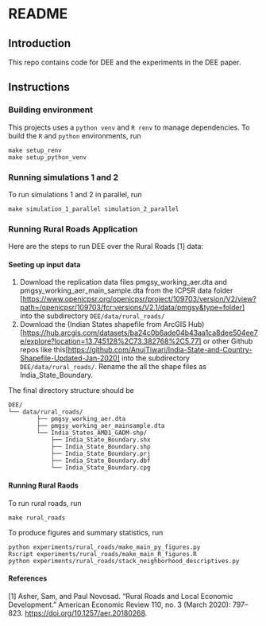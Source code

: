# README

## Introduction

This repo contains code for DEE and the experiments in the DEE paper.

## Instructions

### Building environment

This projects uses a `python venv` and `R renv` to manage dependencies. To build
the `R` and `python` environments, run

```
make setup_renv
make setup_python_venv
```

### Running simulations 1 and 2

To run simulations 1 and 2 in parallel, run

```
make simulation_1_parallel simulation_2_parallel
```
### Running Rural Roads Application

Here are the steps to run DEE over the Rural Roads [1] data:

#### Seeting up input data

1. Download the replication data files pmgsy_working_aer.dta and pmgsy_working_aer_main_sample.dta from the ICPSR data folder [https://www.openicpsr.org/openicpsr/project/109703/version/V2/view?path=/openicpsr/109703/fcr:versions/V2.1/data/pmgsy&type=folder] into the subdirectory
`DEE/data/rural_roads/`
2. Download the (Indian States shapefile from ArcGIS Hub)[https://hub.arcgis.com/datasets/ba24c0b6ade04b43aa1ca8dee504ee7e/explore?location=13.745128%2C73.382768%2C5.77] or other Github repos like this[https://github.com/AnujTiwari/India-State-and-Country-Shapefile-Updated-Jan-2020] into the subdirectory `DEE/data/rural_roads/`. Rename the all the shape files as India_State_Boundary. 

The final directory structure should be

```
DEE/
└── data/rural_roads/
		├── pmgsy_working_aer.dta
		├── pmgsy_working_aer_mainsample.dta
		└── India_States_AMD1_GADM-shp/
			├── India_State_Boundary.shx
			├── India_State_Boundary.shp
			├── India_State_Boundary.prj
			├── India_State_Boundary.dbf
			└── India_State_Boundary.cpg
```
#### Running Rural Raods

To run rural roads, run

```
make rural_roads
```

To produce figures and summary statistics, run 

```
python experiments/rural_roads/make_main_py_figures.py
Rscript experiments/rural_roads/make_main_R_figures.R
python experiments/rural_roads/stack_neighborhood_descriptives.py
```

#### References

[1] Asher, Sam, and Paul Novosad. “Rural Roads and Local Economic Development.” American Economic Review 110, no. 3 (March 2020): 797–823. https://doi.org/10.1257/aer.20180268.